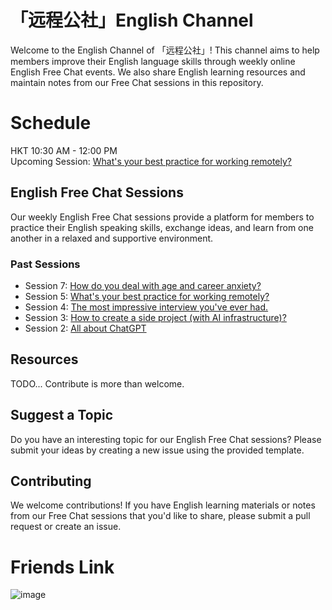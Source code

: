 # 「远程公社」English Channel

Welcome to the English Channel of 「远程公社」! This channel aims to help members improve their English language skills through weekly online English Free Chat events. We also share English learning resources and maintain notes from our Free Chat sessions in this repository.

# Schedule
HKT 10:30 AM - 12:00 PM  
Upcoming Session: [What's your best practice for working remotely?](https://mp.weixin.qq.com/s/4KZV1viR8ve5tWIwJkr2iQ)


## English Free Chat Sessions

Our weekly English Free Chat sessions provide a platform for members to practice their English speaking skills, exchange ideas, and learn from one another in a relaxed and supportive environment.

### Past Sessions
- Session 7: [How do you deal with age and career anxiety?](https://mp.weixin.qq.com/s/rxeVpJKIp5MOllg64uRIJg)
- Session 5: [What's your best practice for working remotely?](https://mp.weixin.qq.com/s/4KZV1viR8ve5tWIwJkr2iQ)
- Session 4: [The most impressive interview you've ever had.](https://mp.weixin.qq.com/s/rlsUH6zisb7Shn8C0UduJQ)
- Session 3: [How to create a side project (with AI infrastructure)?](https://mp.weixin.qq.com/s/YMs9e-SNh4J8gDHEazYQAA)
- Session 2: [All about ChatGPT](https://mp.weixin.qq.com/s/P4n9K9J8vXGUNzwjKYL6hw)

## Resources

TODO... Contribute is more than welcome.

## Suggest a Topic

Do you have an interesting topic for our English Free Chat sessions? Please submit your ideas by creating a new issue using the provided template.

## Contributing

We welcome contributions! If you have English learning materials or notes from our Free Chat sessions that you'd like to share, please submit a pull request or create an issue.


# Friends Link
![image](https://user-images.githubusercontent.com/8191686/232979612-d894683f-4548-4ea7-8aa2-a09f20447110.png)

